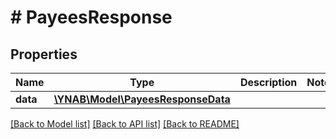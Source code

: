 # # PayeesResponse

## Properties

Name | Type | Description | Notes
------------ | ------------- | ------------- | -------------
**data** | [**\YNAB\Model\PayeesResponseData**](PayeesResponseData.md) |  | 

[[Back to Model list]](../../README.md#documentation-for-models) [[Back to API list]](../../README.md#documentation-for-api-endpoints) [[Back to README]](../../README.md)


